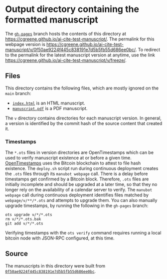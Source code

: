 # Output directory containing the formatted manuscript

The [`gh-pages`](https://github.com/cgreene/ai-cite-test-manuscript/tree/gh-pages) branch hosts the contents of this directory at <https://cgreene.github.io/ai-cite-test-manuscript/>.
The permalink for this webpage version is <https://cgreene.github.io/ai-cite-test-manuscript/v/0f50ae9224f445c838191e7d5b5fb55d686ee0bc/>.
To redirect to the permalink for the latest manuscript version at anytime, use the link <https://cgreene.github.io/ai-cite-test-manuscript/v/freeze/>.

## Files

This directory contains the following files, which are mostly ignored on the `main` branch:

+ [`index.html`](index.html) is an HTML manuscript.
+ [`manuscript.pdf`](manuscript.pdf) is a PDF manuscript.

The `v` directory contains directories for each manuscript version.
In general, a version is identified by the commit hash of the source content that created it.

### Timestamps

The `*.ots` files in version directories are OpenTimestamps which can be used to verify manuscript existence at or before a given time.
[OpenTimestamps](https://opentimestamps.org/) uses the Bitcoin blockchain to attest to file hash existence.
The `deploy.sh` script run during continuous deployment creates the `.ots` files through its `manubot webpage` call.
There is a delay before timestamps get confirmed by a Bitcoin block.
Therefore, `.ots` files are initially incomplete and should be upgraded at a later time, so that they no longer rely on the availability of a calendar server to verify.
The `manubot webpage` call during continuous deployment identifies files matched by `webpage/v/**/*.ots` and attempts to upgrade them.
You can also manually upgrade timestamps, by running the following in the `gh-pages` branch:

```shell
ots upgrade v/*/*.ots
rm v/*/*.ots.bak
git add v/*/*.ots
```

Verifying timestamps with the `ots verify` command requires running a local bitcoin node with JSON-RPC configured, at this time.

## Source

The manuscripts in this directory were built from
[`0f50ae9224f445c838191e7d5b5fb55d686ee0bc`](https://github.com/cgreene/ai-cite-test-manuscript/commit/0f50ae9224f445c838191e7d5b5fb55d686ee0bc).
